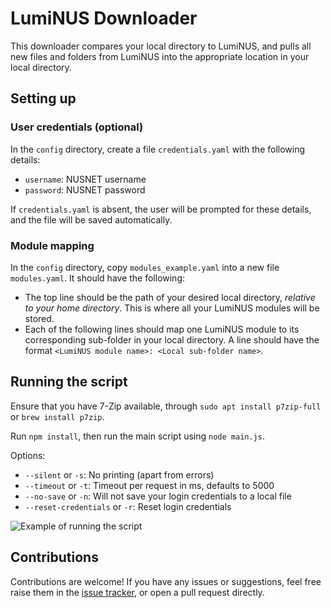 # LumiNUS Downloader

This downloader compares your local directory to LumiNUS, and pulls all new
files and folders from LumiNUS into the appropriate location in your local directory.

## Setting up

### User credentials (optional)

In the `config` directory, create a file `credentials.yaml` with the following details:
* `username`: NUSNET username
* `password`: NUSNET password

If `credentials.yaml` is absent, the user will be prompted for these details, and the file will be saved automatically.

### Module mapping

In the `config` directory, copy `modules_example.yaml` into a new file `modules.yaml`. It should have the following:
- The top line should be the path of your desired local directory, *relative to your home directory*.
  This is where all your LumiNUS modules will be stored.
- Each of the following lines should map one LumiNUS module to its corresponding sub-folder in your local directory.
  A line should have the format `<LumiNUS module name>: <Local sub-folder name>`.

## Running the script

Ensure that you have 7-Zip available, through `sudo apt install p7zip-full` or `brew install p7zip`.

Run `npm install`, then run the main script using `node main.js`.

Options:
- `--silent` or `-s`: No printing (apart from errors)
- `--timeout` or `-t`: Timeout per request in ms, defaults to 5000
- `--no-save` or `-n`: Will not save your login credentials to a local file
- `--reset-credentials` or `-r`: Reset login credentials

![Example of running the script](./example.gif)

## Contributions

Contributions are welcome! If you have any issues or suggestions, feel free raise them in the [issue tracker](https://github.com/halfwhole/luminus-downloader/issues), or open a pull request directly.
